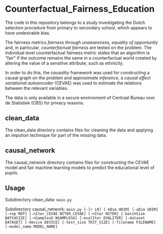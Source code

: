 # Counterfactual_Fairness_Education

The code in this repository belongs to a study investigating the Dutch selection procedure from primary to secondary school, which appears to have undesirable bias.

The fairness metrics _fairness through unawareness_, _equality of opportunity_ and, in particular, _counterfactual fairness_ are tested on the problem. The individual level counterfactual fairness metric states that an algorithm is "fair" if the outcome remains the same in a counterfactual world created by altering the value of a sensitive attribute, such as ethnicity.

In order to do this, the _causality_ framework was used for constructing a causal graph on the problem and _approximate inference_, a _causal effect variational autoencoder_ (CEVAE) was used to estimate the relations between the relevant variables.

The data is only available in a secure environment of Centraal Bureau voor de Statistiek (CBS) for privacy reasons.

## clean_data
The clean_data directory contains files for cleaning the data and applying an impution technique for part of the missing data.

## causal_network
The causal_network directory contains files for constructing the CEVAE model and fair machine learning models to predict the educational level of pupils.

## Usage
Subdirectory clean_data:
``main.py``

Subdirectory causal_network:
``main.py [-lr LR] [-hDim HDIM] [-uDim UDIM] [-rep REP] [-nIter_CEVAE NITER_CEVAE] [-nIter NITER] [-batchSize BATCHSIZE] [-nSamplesU NSAMPLESU] [-evalIter EVALITER] [-dataset DATASET] [-device DEVICE] [-test_size TEST_SIZE] [-filename FILENAME] [-model_name MODEL_NAME]``
